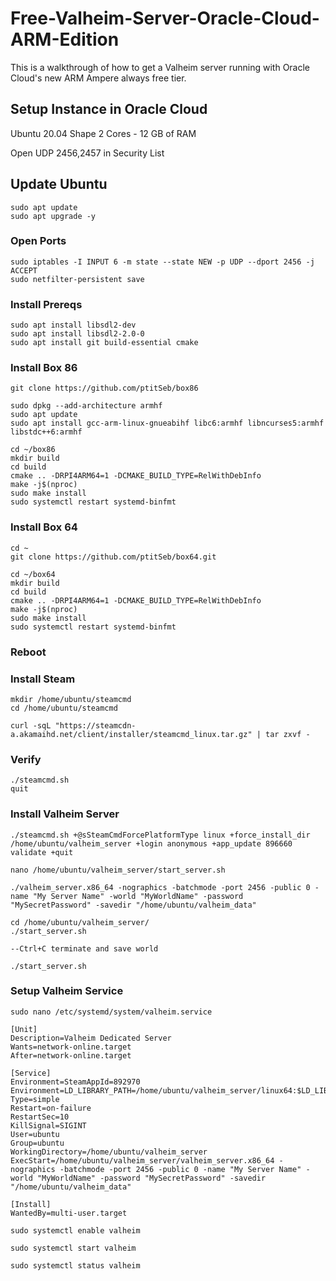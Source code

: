 # Free-Valheim-Server-Oracle-Cloud-ARM-Edition
This is a walkthrough of how to get a Valheim server running with Oracle Cloud's new ARM Ampere always free tier.

## Setup Instance in Oracle Cloud

Ubuntu 20.04 Shape
2 Cores - 12 GB of RAM

Open UDP 2456,2457 in Security List

## Update Ubuntu
```
sudo apt update
sudo apt upgrade -y
```

### Open Ports
```
sudo iptables -I INPUT 6 -m state --state NEW -p UDP --dport 2456 -j ACCEPT
sudo netfilter-persistent save
```

### Install Prereqs
```
sudo apt install libsdl2-dev
sudo apt install libsdl2-2.0-0
sudo apt install git build-essential cmake
```

### Install Box 86
```
git clone https://github.com/ptitSeb/box86

sudo dpkg --add-architecture armhf
sudo apt update
sudo apt install gcc-arm-linux-gnueabihf libc6:armhf libncurses5:armhf libstdc++6:armhf

cd ~/box86
mkdir build
cd build
cmake .. -DRPI4ARM64=1 -DCMAKE_BUILD_TYPE=RelWithDebInfo
make -j$(nproc)
sudo make install
sudo systemctl restart systemd-binfmt
```

### Install Box 64
```
cd ~
git clone https://github.com/ptitSeb/box64.git

cd ~/box64
mkdir build
cd build
cmake .. -DRPI4ARM64=1 -DCMAKE_BUILD_TYPE=RelWithDebInfo
make -j$(nproc)
sudo make install
sudo systemctl restart systemd-binfmt
```

### Reboot


### Install Steam
```
mkdir /home/ubuntu/steamcmd
cd /home/ubuntu/steamcmd
```
```
curl -sqL "https://steamcdn-a.akamaihd.net/client/installer/steamcmd_linux.tar.gz" | tar zxvf -
```
### Verify
```
./steamcmd.sh
quit
```

### Install Valheim Server
```
./steamcmd.sh +@sSteamCmdForcePlatformType linux +force_install_dir /home/ubuntu/valheim_server +login anonymous +app_update 896660 validate +quit
```
```
nano /home/ubuntu/valheim_server/start_server.sh
```

```
./valheim_server.x86_64 -nographics -batchmode -port 2456 -public 0 -name "My Server Name" -world "MyWorldName" -password "MySecretPassword" -savedir "/home/ubuntu/valheim_data"
```

```
cd /home/ubuntu/valheim_server/
./start_server.sh
```

```
--Ctrl+C terminate and save world
```

```
./start_server.sh
```

### Setup Valheim Service

```
sudo nano /etc/systemd/system/valheim.service
```
```
[Unit]
Description=Valheim Dedicated Server
Wants=network-online.target
After=network-online.target

[Service]
Environment=SteamAppId=892970
Environment=LD_LIBRARY_PATH=/home/ubuntu/valheim_server/linux64:$LD_LIBRARY_PATH
Type=simple
Restart=on-failure
RestartSec=10
KillSignal=SIGINT
User=ubuntu
Group=ubuntu
WorkingDirectory=/home/ubuntu/valheim_server
ExecStart=/home/ubuntu/valheim_server/valheim_server.x86_64 -nographics -batchmode -port 2456 -public 0 -name "My Server Name" -world "MyWorldName" -password "MySecretPassword" -savedir "/home/ubuntu/valheim_data"

[Install]
WantedBy=multi-user.target
```
```
sudo systemctl enable valheim

sudo systemctl start valheim

sudo systemctl status valheim
```
